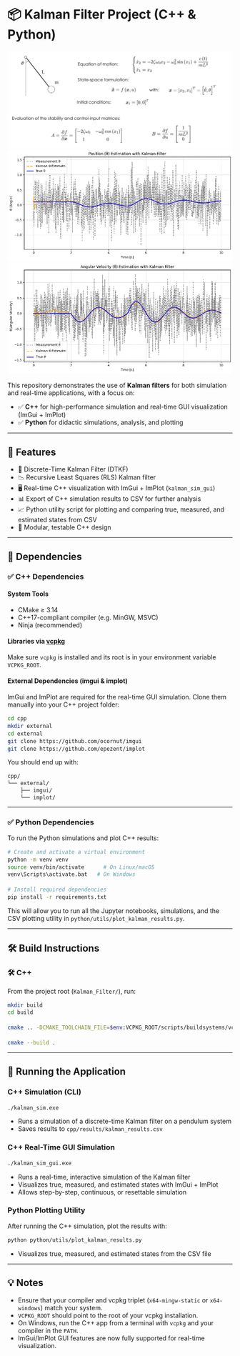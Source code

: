 # 📦 Kalman Filter Project (C++ & Python)

![dynamical_system](images/pendulum_dynamics.png)
![theta_estimate](images/theta_estimate.png)
![theta_dot_estimate](images/theta_dot_estimate.png)

This repository demonstrates the use of **Kalman filters** for both simulation and real-time applications, with a focus on:

- ✅ **C++** for high-performance simulation and real-time GUI visualization (ImGui + ImPlot)
- ✅ **Python** for didactic simulations, analysis, and plotting

---

## 🧠 Features

- 📐 Discrete-Time Kalman Filter (DTKF) 
- 📉 Recursive Least Squares (RLS) Kalman filter
- 🖥️ Real-time C++ visualization with ImGui + ImPlot (`kalman_sim_gui`)
- 📊 Export of C++ simulation results to CSV for further analysis
- 📈 Python utility script for plotting and comparing true, measured, and estimated states from CSV
- 🧪 Modular, testable C++ design

---

## 🔧 Dependencies

### ✅ C++ Dependencies

#### System Tools
- CMake ≥ 3.14
- C++17-compliant compiler (e.g. MinGW, MSVC)
- Ninja (recommended)

#### Libraries via [vcpkg](https://github.com/microsoft/vcpkg)

Make sure `vcpkg` is installed and its root is in your environment variable `VCPKG_ROOT`.

#### External Dependencies (imgui & implot)

ImGui and ImPlot are required for the real-time GUI simulation. Clone them manually into your C++ project folder:

```bash
cd cpp
mkdir external
cd external
git clone https://github.com/ocornut/imgui
git clone https://github.com/epezent/implot
```

You should end up with:

```
cpp/
└── external/
    ├── imgui/
    └── implot/
```

---

### ✅ Python Dependencies

To run the Python simulations and plot C++ results:

```bash
# Create and activate a virtual environment
python -m venv venv
source venv/bin/activate      # On Linux/macOS
venv\Scripts\activate.bat   # On Windows

# Install required dependencies
pip install -r requirements.txt
```

This will allow you to run all the Jupyter notebooks, simulations, and the CSV plotting utility in `python/utils/plot_kalman_results.py`.

---

## 🛠️ Build Instructions

### 🛠️ C++

From the project root (`Kalman_Filter/`), run:

```bash
mkdir build
cd build

cmake .. -DCMAKE_TOOLCHAIN_FILE=$env:VCPKG_ROOT/scripts/buildsystems/vcpkg.cmake -DVCPKG_TARGET_TRIPLET=x64-mingw-static

cmake --build .
```


---

## 🚀 Running the Application

### C++ Simulation (CLI)

```bash
./kalman_sim.exe
```

- Runs a simulation of a discrete-time Kalman filter on a pendulum system
- Saves results to `cpp/results/kalman_results.csv`

### C++ Real-Time GUI Simulation

```bash
./kalman_sim_gui.exe
```

- Runs a real-time, interactive simulation of the Kalman filter
- Visualizes true, measured, and estimated states with ImGui + ImPlot
- Allows step-by-step, continuous, or resettable simulation

### Python Plotting Utility

After running the C++ simulation, plot the results with:

```bash
python python/utils/plot_kalman_results.py
```

- Visualizes true, measured, and estimated states from the CSV file

---

## 💡 Notes

- Ensure that your compiler and vcpkg triplet (`x64-mingw-static` or `x64-windows`) match your system.
- `VCPKG_ROOT` should point to the root of your vcpkg installation.
- On Windows, run the C++ app from a terminal with `vcpkg` and your compiler in the `PATH`.
- ImGui/ImPlot GUI features are now fully supported for real-time visualization.
